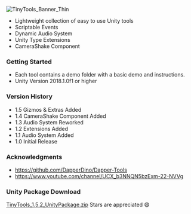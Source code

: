 ![TinyTools_Banner_Thin](https://user-images.githubusercontent.com/49044096/137410737-378af617-22de-4df8-8daa-1a693997b752.png)

* Lightweight collection of easy to use Unity tools
* Scriptable Events
* Dynamic Audio System
* Unity Type Extensions
* CameraShake Component

### Getting Started
* Each tool contains a demo folder with a basic demo and instructions.
* Unity Version 2018.1.0f1 or higher

### Version History
* 1.5 Gizmos & Extras Added
* 1.4 CameraShake Component Added
* 1.3 Audio System Reworked
* 1.2 Extensions Added
* 1.1 Audio System Added
* 1.0 Initial Release

### Acknowledgments

* https://github.com/DapperDino/Dapper-Tools
* https://www.youtube.com/channel/UCX_b3NNQN5bzExm-22-NVVg

### Unity Package Download
[TinyTools_1.5.2_UnityPackage.zip](https://github.com/lukebradaric/TinyTools/files/7535214/TinyTools_1.5.2_UnityPackage.zip)
Stars are appreciated :smile:
